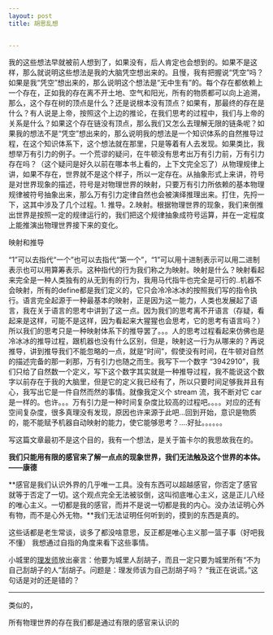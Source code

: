 ```yaml
---
layout: post
title: 胡思乱想


---
```


我的这些想法早就被前人想到了，如果没有，后人肯定也会想到的。如果不是这样，那么就说明这些想法是我的大脑凭空想出来的。且慢，我有把握说“凭空”吗？如果是我“凭空”想出来的，那么说明这个想法是“无中生有”的。每个存在都依赖上一个存在，正如我的存在离不开土地、空气和阳光，所有的物质都可以向上追溯，那么，这个存在树的顶点是什么？还是说根本没有顶点？如果有，那最终的存在是什么？有人说是上帝，按照这个上边的推论，在我们思考的过程中，我们与上帝的关系是什么？如果这个存在链没有顶点，那么我们又怎么去理解无限的链条呢？如果我的想法不是“凭空”想出来的，那么说明我的想法是一个知识体系的自然推导过程，在这个知识体系下，这个想法就在那里，只是等着有人去发现。如果类比，我想举万有引力的例子。一个荒谬的疑问，在牛顿没有思考出万有引力前，万有引力存在吗？（这个疑问是好久以前在哪本书上看的，上下文完全忘了）从物理规律上讲，如果不存在，世界就不是这个样子，所以一定存在。从抽象形式上来讲，符号是对世界现象的描述，符号是对物理世界的映射，只要万有引力所依赖的基本物理规律被符号抽象出来，那么万有引力定律自然也会被演绎推理出来。打住，先捋一下，这其中涉及了几个过程。1. 推导。2.映射。根据物理世界的现象，我们来倒推出世界是按照一定的规律运行的，我们把这个规律抽象成符号运算，并在一定程度上能推演出物理世界接下来的变化。

映射和推导

“1”可以去指代“一个”也可以去指代“第一个”，“1”可以用十进制表示可以用二进制表示也可以用算筹表示。这种指代的行为我们称之为映射。映射是什么？映射看起来完全是一种人类独有的从无到有的行为，我用马代指牛也完全是可行的..机器不会映射，所有的define都是我们定义的，它只会冷冷冰冰的按照我们写的指令执行。语言完全起源于一种最基本的映射，正是因为这一能力，人类也发展起了语言，我在关于语言的思考中讲到了这一点。因为我们的思考离不开语言（存疑，看起来是这样，可能不是这样，因为看起来大猩猩也会思考，它的思考有语言吗？）所以我们的思考只是一种映射体系下的推导罢了。。。人的思考过程看起来仿佛也是冷冰冰的推导过程，跟机器也没有什么区别，但是，映射这一行为从哪来的？再说推导，讲到推导我们不能忽略的一点，就是“时间”，假使没有时间，在牛顿对自然的描述完备的那一刹那，万有引力也随之而生。我写下一个数字 “3942910”，我们只给了自然数一个定义，写下这个数字其实就是一种推导过程，我不能说这个数字以前存在于我的大脑里，但是它的定义我已经有了，所以只要时间足够我并且有心，我写出它是一件自然而然的事情。就像我定义个 stream 流，我不断对它 car 是一样的。也许。。。万有引力是一种时间复杂度比较高的过程吧。。。。对应的还有空间复杂度，很多真理没有发现，原因也许来源于此吧...回到开始，意识是物质的，能不能赋予机器自动映射的能力，使它能够思考？....好扯。。。。。。

写这篇文章最初不是这个目的，我有一个想法，是关于笛卡尔的我思故我在的。

**我们只能用有限的感官来了解一点点的现象世界，我们无法触及这个世界的本体。——康德**

**感官是我们认识外界的几乎唯一工具。没有东西可以超越感官，你否定了感官就等于否定了一切。这个观点完全无法被驳倒，这叫彻底唯心主义，这是正儿八经的唯心主义。一切都是我的感官，而并不是说一切都是我的内心。没办法证明心外有物，而不是心外无物。**我们无法证明任何听到的，摸到的东西是真的。

这些话都是老生常谈，谈多了都没啥意思，反正都是唯心主义那一篮子事（好吧我不懂）
我想通过自指的角度来看下这些事情。

小城里的[理发师](https://zh.wikipedia.org/wiki/理发师)放出豪言：他要为城里人刮胡子，而且一定只要为城里所有“不为自己刮胡子的人”刮胡子。问题是：理发师该为自己刮胡子吗？
“我正在说谎。”这句话是对的还是错的？

---



类似的，

所有物理世界的存在我们都是通过有限的感官来认识的

